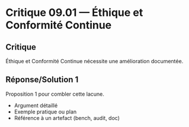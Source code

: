 # Critique 09.01 — Éthique et Conformité Continue

## Critique
Éthique et Conformité Continue nécessite une amélioration documentée.

## Réponse/Solution 1
Proposition 1 pour combler cette lacune.

- Argument détaillé
- Exemple pratique ou plan
- Référence à un artefact (bench, audit, doc)
